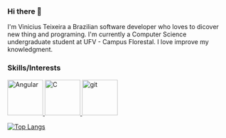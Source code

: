 ### Hi there 👋

I'm Vinicius Teixeira a Brazilian software developer who loves to dicover new thing and programing. I'm currently a Computer Science undergraduate student at UFV - Campus Florestal. I love improve my knowledgment.

### Skills/Interests

<a href="https://angular.io/">
  <img
    alt="Angular"
    height="80"
    src="https://angular.io/assets/images/logos/angular/angular.svg" />
</a>

<a href="https://www.cprogramming.com/">
  <img
    alt="C"
    height="80"
    src="https://upload.wikimedia.org/wikipedia/commons/thumb/archive/3/35/20190417225046%21The_C_Programming_Language_logo.svg/120px-The_C_Programming_Language_logo.svg.png" />
</a>

<a href="https://git-scm.com/">
  <img
    alt="git"
    height="80"
    src="https://git-scm.com/images/logo@2x.png" />
</a>

[![Top Langs](https://github-readme-stats.vercel.app/api/top-langs/?username=ViniciusTei&layout=compact&theme=gotham)](https://github.com/anuraghazra/github-readme-stats)
